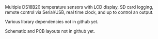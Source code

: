 Multiple DS18B20 temperature sensors with LCD display, SD card logging, remote control via Serial/USB, real time clock, and up to control an output.

Various library dependencies not in github yet.

Schematic and PCB layouts not in github yet.